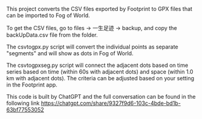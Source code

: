 This project converts the CSV files exported by Footprint to GPX files that can be imported to Fog of World.

To get the CSV files, go to files -> 一生足迹 -> backup, and copy the backUpData.csv file from the folder.

The csvtogpx.py script will convert the individual points as separate "segments" and will show as dots in Fog of World.

The csvtogpxseg.py script will connect the adjacent dots based on time series based on time (within 60s with adjacent dots) and space (within 1.0 km with adjacent dots). The criteria can be adjusted based on your setting in the Footprint app.


This code is built by ChatGPT and the full conversation can be found in the following link
https://chatgpt.com/share/9327f9d6-103c-4bde-bd1b-63bf77553052 
